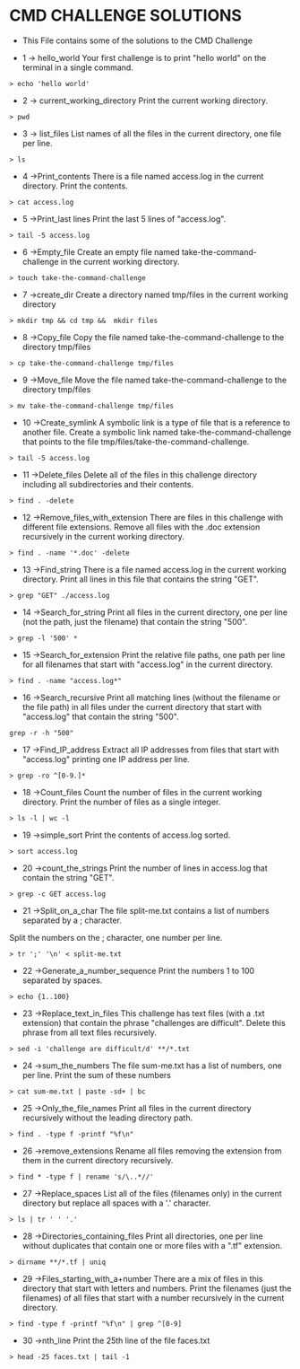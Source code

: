 # CMD CHALLENGE SOLUTIONS

- This File contains some of the solutions to the CMD Challenge

- 1 -> hello_world
Your first challenge is to print "hello world" on the terminal in a single command.
```console
> echo 'hello world'
```
- 2 -> current_working_directory
Print the current working directory.
```console
> pwd
```
- 3 -> list_files
List names of all the files in the current directory, one file per line.
```console
> ls
```
- 4 ->Print_contents
There is a file named access.log in the current directory. Print the contents.
```console
> cat access.log 
```
- 5 ->Print_last lines
Print the last 5 lines of "access.log".
```console
> tail -5 access.log 
```
- 6 ->Empty_file
Create an empty file named take-the-command-challenge in the current working directory.
```console
> touch take-the-command-challenge 
```
- 7 ->create_dir
Create a directory named tmp/files in the current working directory
```console
> mkdir tmp && cd tmp &&  mkdir files 
```
- 8 ->Copy_file
Copy the file named take-the-command-challenge to the directory tmp/files
```console
> cp take-the-command-challenge tmp/files 
```
- 9 ->Move_file
Move the file named take-the-command-challenge to the directory tmp/files
```console
> mv take-the-command-challenge tmp/files 
```
- 10 ->Create_symlink
A symbolic link is a type of file that is a reference to another file.
Create a symbolic link named take-the-command-challenge that points to the file tmp/files/take-the-command-challenge.
```console
> tail -5 access.log 
```
- 11 ->Delete_files
Delete all of the files in this challenge directory including all subdirectories and their contents.
```console
> find . -delete 
```
- 12 ->Remove_files_with_extension
There are files in this challenge with different file extensions. Remove all files with the .doc extension recursively in the current working directory.
```console
> find . -name '*.doc' -delete 
```
- 13 ->Find_string
There is a file named access.log in the current working directory. Print all lines in this file that contains the string "GET".
```console
> grep "GET" ./access.log 
```
- 14 ->Search_for_string
Print all files in the current directory, one per line (not the path, just the filename) that contain the string "500".
```console
> grep -l '500' * 
```
- 15 ->Search_for_extension
Print the relative file paths, one path per line for all filenames that start with "access.log" in the current directory.
```console
> find . -name "access.log*" 
```
- 16 ->Search_recursive
Print all matching lines (without the filename or the file path) in all files under the current directory that start with "access.log" that contain the string "500".
```console
grep -r -h "500"
```
- 17 ->Find_IP_address
Extract all IP addresses from files that start with "access.log" printing one IP address per line.
```console
> grep -ro ^[0-9.]* 
```
- 18 ->Count_files
Count the number of files in the current working directory. Print the number of files as a single integer.
```console
> ls -l | wc -l 
```
- 19 ->simple_sort
Print the contents of access.log sorted.
```console
> sort access.log
```
- 20 ->count_the_strings
Print the number of lines in access.log that contain the string "GET".
```console
> grep -c GET access.log
```
- 21 ->Split_on_a_char
The file split-me.txt contains a list of numbers separated by a ; character.

Split the numbers on the ; character, one number per line.
```console
> tr ';' '\n' < split-me.txt
```
- 22 ->Generate_a_number_sequence
Print the numbers 1 to 100 separated by spaces.
```console
> echo {1..100} 
```
- 23 ->Replace_text_in_files
This challenge has text files (with a .txt extension) that contain the phrase "challenges are difficult". Delete this phrase from all text files recursively.
```console
> sed -i 'challenge are difficult/d' **/*.txt 
```
- 24 ->sum_the_numbers
The file sum-me.txt has a list of numbers, one per line. Print the sum of these numbers
```console
> cat sum-me.txt | paste -sd+ | bc 
```
- 25 ->Only_the_file_names
Print all files in the current directory recursively without the leading directory path.
```console
> find . -type f -printf "%f\n"
```
- 26 ->remove_extensions
Rename all files removing the extension from them in the current directory recursively.
```console
> find * -type f | rename 's/\..*//' 
```
- 27 ->Replace_spaces
List all of the files (filenames only) in the current directory but replace all spaces with a '.' character.
```console
> ls | tr ' ' '.' 
```
- 28 ->Directories_containing_files
Print all directories, one per line without duplicates that contain one or more files with a ".tf" extension.
```console
> dirname **/*.tf | uniq
```
- 29 ->Files_starting_with_a+number
There are a mix of files in this directory that start with letters and numbers. Print the filenames (just the filenames) of all files that start with a number recursively in the current directory.
```console
> find -type f -printf "%f\n" | grep ^[0-9]
```
- 30 ->nth_line
Print the 25th line of the file faces.txt
```console
> head -25 faces.txt | tail -1
```
